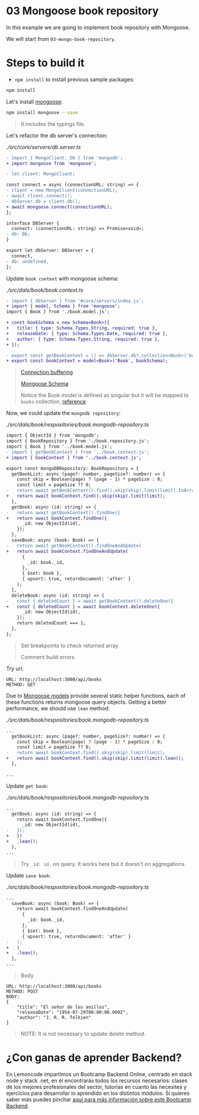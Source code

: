 # 03 Mongoose book repository

In this example we are going to implement book repository with Mongoose.

We will start from `03-mongo-book-repository`.

# Steps to build it

- `npm install` to install previous sample packages:

```bash
npm install

```

Let's install [mongoose](https://github.com/Automattic/mongoose):

```bash
npm install mongoose --save

```

> It includes the typings file.

Let's refactor the db server's connection:

_./src/core/servers/db.server.ts_

```diff
- import { MongoClient, Db } from 'mongodb';
+ import mongoose from 'mongoose';

- let client: MongoClient;

const connect = async (connectionURL: string) => {
- client = new MongoClient(connectionURL);
- await client.connect();
- dbServer.db = client.db();
+ await mongoose.connect(connectionURL);
};

interface DBServer {
  connect: (connectionURL: string) => Promise<void>;
- db: Db;
}

export let dbServer: DBServer = {
  connect,
- db: undefined,
};

```

Update `book context` with mongoose schema:

_./src/dals/book/book.context.ts_

```diff
- import { dbServer } from '#core/servers/index.js';
+ import { model, Schema } from 'mongoose';
import { Book } from './book.model.js';

+ const bookSchema = new Schema<Book>({
+   title: { type: Schema.Types.String, required: true },
+   releaseDate: { type: Schema.Types.Date, required: true },
+   author: { type: Schema.Types.String, required: true },
+ });

- export const getBookContext = () => dbServer.db?.collection<Book>('books');
+ export const bookContext = model<Book>('Book', bookSchema);

```

> [Connection buffering](https://mongoosejs.com/docs/connections.html#buffering)
>
> [Mongoose Schema](https://mongoosejs.com/docs/guide.html)
>
> Notice the Book model is defined as singular but it will be mapped to `books` collection, [reference](https://mongoosejs.com/docs/models.html#compiling)

Now, we could update the `mongodb repository`:

_./src/dals/book/respositories/book.mongodb-repository.ts_

```diff
import { ObjectId } from 'mongodb';
import { BookRepository } from './book.repository.js';
import { Book } from '../book.model.js';
- import { getBookContext } from '../book.context.js';
+ import { bookContext } from '../book.context.js';

export const mongoDBRepository: BookRepository = {
  getBookList: async (page?: number, pageSize?: number) => {
    const skip = Boolean(page) ? (page - 1) * pageSize : 0;
    const limit = pageSize ?? 0;
-   return await getBookContext().find().skip(skip).limit(limit).toArray();
+   return await bookContext.find().skip(skip).limit(limit);
  },
  getBook: async (id: string) => {
-   return await getBookContext().findOne({
+   return await bookContext.findOne({
      _id: new ObjectId(id),
    });
  },
  saveBook: async (book: Book) => {
-   return await getBookContext().findOneAndUpdate(
+   return await bookContext.findOneAndUpdate(
      {
        _id: book._id,
      },
      { $set: book },
      { upsert: true, returnDocument: 'after' }
    );
  },
  deleteBook: async (id: string) => {
-   const { deletedCount } = await getBookContext().deleteOne({
+   const { deletedCount } = await bookContext.deleteOne({
      _id: new ObjectId(id),
    });
    return deletedCount === 1;
  },
};

```

> Set breakpoints to check returned array
>
> Comment build errors.

Try url:

```
URL: http://localhost:3000/api/books
METHOD: GET
```

Due to [Mongoose models](https://mongoosejs.com/docs/queries.html) provide several static helper functions, each of these functions returns mongoose query objects. Getting a better performance, we should use `lean` method:

_./src/dals/book/respositories/book.mongodb-repository.ts_

```diff
...
  getBookList: async (page?: number, pageSize?: number) => {
    const skip = Boolean(page) ? (page - 1) * pageSize : 0;
    const limit = pageSize ?? 0;
-   return await bookContext.find().skip(skip).limit(limit);
+   return await bookContext.find().skip(skip).limit(limit).lean();
  },

...

```

Update `get book`:

_./src/dals/book/respositories/book.mongodb-repository.ts_

```diff
...
  getBook: async (id: string) => {
    return await bookContext.findOne({
      _id: new ObjectId(id),
-   });
+   })
+   .lean();
  },
...

```

> Try `_id: id,` on query. It works here but it doesn't on aggregations.

Update `save book`:

_./src/dals/book/respositories/book.mongodb-repository.ts_

```diff
...
  saveBook: async (book: Book) => {
    return await bookContext.findOneAndUpdate(
      {
        _id: book._id,
      },
      { $set: book },
      { upsert: true, returnDocument: 'after' }
-   );
+   )
+   .lean();
  },
...

```

> Body

```
URL: http://localhost:3000/api/books
METHOD: POST
BODY:
{
    "title": "El señor de los anillos",
    "releaseDate": "1954-07-29T00:00:00.000Z",
    "author": "J. R. R. Tolkien"
}
```

> NOTE: It is not necessary to update delete method.

# ¿Con ganas de aprender Backend?

En Lemoncode impartimos un Bootcamp Backend Online, centrado en stack node y stack .net, en él encontrarás todos los recursos necesarios: clases de los mejores profesionales del sector, tutorías en cuanto las necesites y ejercicios para desarrollar lo aprendido en los distintos módulos. Si quieres saber más puedes pinchar [aquí para más información sobre este Bootcamp Backend](https://lemoncode.net/bootcamp-backend#bootcamp-backend/banner).
